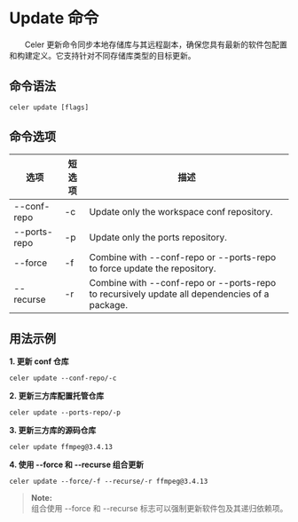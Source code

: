 # Update 命令

&emsp;&emsp;Celer 更新命令同步本地存储库与其远程副本，确保您具有最新的软件包配置和构建定义。它支持针对不同存储库类型的目标更新。

## 命令语法

```shell
celer update [flags]
```

## 命令选项

| 选项	             | 短选项     | 描述                                                                                         |
| ----------------- | ---------- | ---------------------------------------------------------------------------------------------|
| --conf-repo	    | -c	     | Update only the workspace conf repository.                                                   |
| --ports-repo      | -p         | Update only the ports repository.                                                            |
| --force	        | -f	     | Combine with --conf-repo or --ports-repo to force update the repository.                     |
| --recurse         | -r         | Combine with --conf-repo or --ports-repo to recursively update all dependencies of a package.|

## 用法示例

**1. 更新 conf 仓库**

```shell
celer update --conf-repo/-c
```

**2. 更新三方库配置托管仓库**

```shell
celer update --ports-repo/-p
```

**3. 更新三方库的源码仓库**

```shell
celer update ffmpeg@3.4.13
```

**4. 使用 --force 和 --recurse 组合更新**

```shell
celer update --force/-f --recurse/-r ffmpeg@3.4.13
```

> **Note:**  
> 组合使用 --force 和 --recurse 标志可以强制更新软件包及其递归依赖项。
